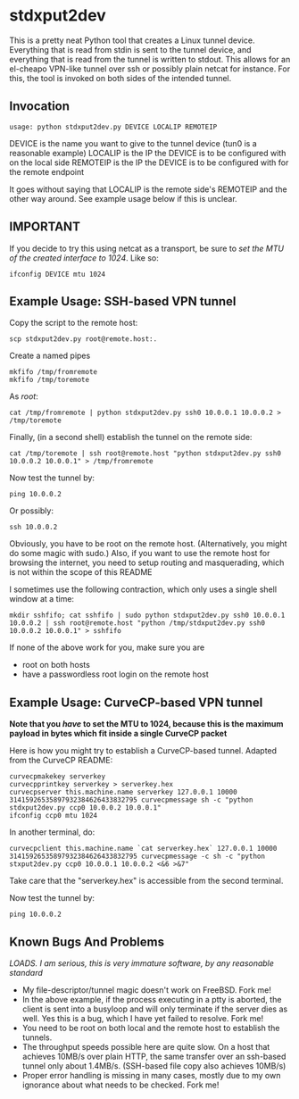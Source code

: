 # stdxput2dev #

This is a pretty neat Python tool that creates a Linux tunnel device. Everything that is read from stdin is sent to the tunnel device, and everything that is read from the tunnel is written to stdout. This allows for an el-cheapo VPN-like tunnel over ssh or possibly plain netcat for instance. For this, the tool is invoked on both sides of the intended tunnel.

## Invocation ##

    usage: python stdxput2dev.py DEVICE LOCALIP REMOTEIP

DEVICE is the name you want to give to the tunnel device (tun0 is a reasonable example)
LOCALIP is the IP the DEVICE is to be configured with on the local side
REMOTEIP is the IP the DEVICE is to be configured with for the remote endpoint

It goes without saying that LOCALIP is the remote side's REMOTEIP and the other way around. See example usage below if this is unclear.

## IMPORTANT ##

If you decide to try this using netcat as a transport, be sure to *set the MTU of the created interface to 1024*. Like so:

    ifconfig DEVICE mtu 1024

## Example Usage: SSH-based VPN tunnel ##

Copy the script to the remote host:

    scp stdxput2dev.py root@remote.host:.

Create a named pipes
    
    mkfifo /tmp/fromremote
    mkfifo /tmp/toremote

As _root_:

    cat /tmp/fromremote | python stdxput2dev.py ssh0 10.0.0.1 10.0.0.2 > /tmp/toremote

Finally, (in a second shell) establish the tunnel on the remote side:

    cat /tmp/toremote | ssh root@remote.host "python stdxput2dev.py ssh0 10.0.0.2 10.0.0.1" > /tmp/fromremote 

Now test the tunnel by:

    ping 10.0.0.2

Or possibly:

    ssh 10.0.0.2

Obviously, you have to be root on the remote host. (Alternatively, you might do some magic with sudo.) Also, if you want to use the remote host for browsing the internet, you need to setup routing and masquerading, which is not within the scope of this README

I sometimes use the following contraction, which only uses a single shell window at a time:

    mkdir sshfifo; cat sshfifo | sudo python stdxput2dev.py ssh0 10.0.0.1 10.0.0.2 | ssh root@remote.host "python /tmp/stdxput2dev.py ssh0 10.0.0.2 10.0.0.1" > sshfifo

If none of the above work for you, make sure you are

 * root on both hosts
 * have a passwordless root login on the remote host

## Example Usage: CurveCP-based VPN tunnel ##

__Note that you *have* to set the MTU to 1024, because this is the maximum payload in bytes which fit inside a single CurveCP packet__

Here is how you might try to establish a CurveCP-based tunnel. Adapted from the CurveCP README:

    curvecpmakekey serverkey
    curvecpprintkey serverkey > serverkey.hex
    curvecpserver this.machine.name serverkey 127.0.0.1 10000 31415926535897932384626433832795 curvecpmessage sh -c "python stdxput2dev.py ccp0 10.0.0.2 10.0.0.1" 
    ifconfig ccp0 mtu 1024

In another terminal, do:

    curvecpclient this.machine.name `cat serverkey.hex` 127.0.0.1 10000 31415926535897932384626433832795 curvecpmessage -c sh -c "python stxput2dev.py ccp0 10.0.0.1 10.0.0.2 <&6 >&7"

Take care that the "serverkey.hex" is accessible from the second terminal.

Now test the tunnel by:

    ping 10.0.0.2        


## Known Bugs And Problems ##

_LOADS. I am serious, this is very immature software, by any reasonable standard_

  * My file-descriptor/tunnel magic doesn't work on FreeBSD. Fork me!
  * In the above example, if the process executing in a ptty is aborted, the client is sent into a busyloop and will only terminate if the server dies as well. Yes this is a bug, which I have yet failed to resolve. Fork me!
  * You need to be root on both local and the remote host to establish the tunnels.
  * The throughput speeds possible here are quite slow. On a host that achieves 10MB/s over plain HTTP, the same transfer over an ssh-based tunnel only about 1.4MB/s. (SSH-based file copy also achieves 10MB/s)
  * Proper error handling is missing in many cases, mostly due to my own ignorance about what needs to be checked. Fork me!

